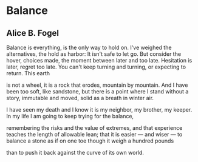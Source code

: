 # Balance
## Alice B. Fogel
Balance is everything, is the only
way to hold on.
I've weighed the alternatives, the hold
as harbor: It isn't safe
to let go. But consider the hover,
choices made, the moment
between later and too late.
Hesitation is later, regret
too late. You can't keep turning
and turning, or expecting
to return. This earth

is not a wheel, it is a rock
that erodes, mountain by mountain.
And I have been too soft,
like sandstone, but there is a point
where I stand without a story,
immutable and moved, solid
as a breath in winter air.

I have seen my death and I know
it is my neighbor, my brother,
my keeper. In my life
I am going to keep trying
for the balance,

remembering the risks and the value
of extremes, and that experience
teaches the length of allowable lean;
that it is easier — and wiser —
to balance a stone as if on one toe
though it weigh a hundred pounds

than to push it back against the curve
of its own world.
